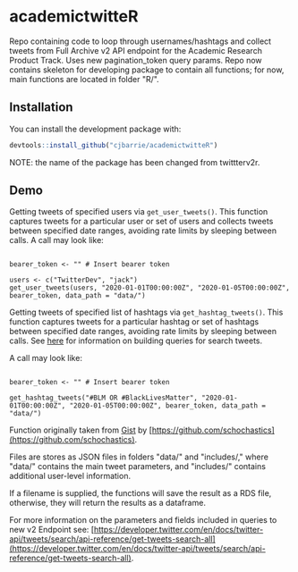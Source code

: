 # academictwitteR

Repo containing code to loop through usernames/hashtags and collect tweets from Full Archive v2 API endpoint for the Academic Research Product Track. Uses new pagination_token query params. Repo now contains skeleton for developing package to contain all functions; for now, main functions are located in folder "R/".

## Installation

You can install the development package with:

``` r
devtools::install_github("cjbarrie/academictwitteR")
```

NOTE: the name of the package has been changed from twittterv2r.

## Demo

Getting tweets of specified users via `get_user_tweets()`. This function captures tweets for a particular user or set of users and collects tweets between specified date ranges, avoiding rate limits by sleeping between calls. A call may look like:

```{r}

bearer_token <- "" # Insert bearer token

users <- c("TwitterDev", "jack")
get_user_tweets(users, "2020-01-01T00:00:00Z", "2020-01-05T00:00:00Z", bearer_token, data_path = "data/")

```

Getting tweets of specified list of hashtags via `get_hashtag_tweets()`. This function captures tweets for a particular hashtag or set of hashtags between specified date ranges, avoiding rate limits by sleeping between calls. See [here](https://developer.twitter.com/en/docs/twitter-api/tweets/search/integrate/build-a-query) for information on building queries for search tweets.

A call may look like:

```{r}

bearer_token <- "" # Insert bearer token

get_hashtag_tweets("#BLM OR #BlackLivesMatter", "2020-01-01T00:00:00Z", "2020-01-05T00:00:00Z", bearer_token, data_path = "data/")

```

Function originally taken from [Gist](https://gist.github.com/schochastics/1ff42c0211916d73fc98ba8ad0dcb261#file-get_tweets-r-L14) by [https://github.com/schochastics](https://github.com/schochastics).

Files are stores as JSON files in folders "data/" and "includes/," where "data/" contains the main tweet parameters, and "includes/" contains additional user-level information.

If a filename is supplied, the functions will save the result as a RDS file, otherwise, they will return the results as a dataframe.

For more information on the parameters and fields included in queries to new v2 Endpoint see: [https://developer.twitter.com/en/docs/twitter-api/tweets/search/api-reference/get-tweets-search-all](https://developer.twitter.com/en/docs/twitter-api/tweets/search/api-reference/get-tweets-search-all).
